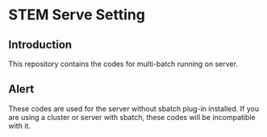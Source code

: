 # STEM Serve Setting
## Introduction
This repository contains the codes for multi-batch running on server. 

## Alert
These codes are used for the server without sbatch plug-in installed. If you are using a cluster or server with sbatch, these codes will be incompatible with it. 
